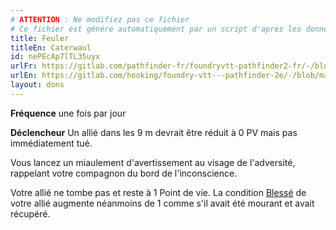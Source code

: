 ```yaml
---
# ATTENTION : Ne modifiez pas ce fichier
# Ce fichier est généré automatiquement par un script d'après les données du module Foundry VTT officiel et de sa traduction
title: Feuler
titleEn: Caterwaul
id: nePEcAp7lTL35uyx
urlFr: https://gitlab.com/pathfinder-fr/foundryvtt-pathfinder2-fr/-/blob/master/data/feats/nePEcAp7lTL35uyx.htm
urlEn: https://gitlab.com/hooking/foundry-vtt---pathfinder-2e/-/blob/master/packs/data/feats.db/caterwaul.json
layout: dons
---
```

**Fréquence** une fois par jour

**Déclencheur** Un allié dans les 9 m devrait être réduit à 0 PV mais pas immédiatement tué.

Vous lancez un miaulement d'avertissement au visage de l'adversité, rappelant votre compagnon du bord de l'inconscience.

Votre allié ne tombe pas et reste à 1 Point de vie. La condition [Blessé](../conditions/blessé.html) de votre allié augmente néanmoins de 1 comme s'il avait été mourant et avait récupéré.
